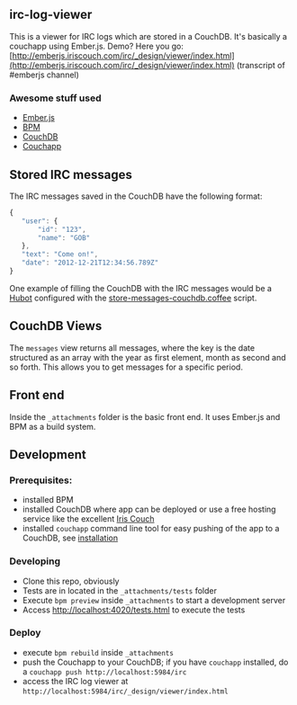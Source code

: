 ## irc-log-viewer

This is a viewer for IRC logs which are stored in a CouchDB. It's basically a couchapp using Ember.js. Demo? Here you go: [http://emberjs.iriscouch.com/irc/_design/viewer/index.html](http://emberjs.iriscouch.com/irc/_design/viewer/index.html) (transcript of #emberjs channel)

### Awesome stuff used

- [Ember.js](https://github.com/emberjs/ember.js)
- [BPM](https://github.com/bpm/bpm)
- [CouchDB](http://couchdb.apache.org/)
- [Couchapp](http://couchapp.org/)

## Stored IRC messages

The IRC messages saved in the CouchDB have the following format:

```javascript
{
   "user": {
       "id": "123",
       "name": "GOB"
   },
   "text": "Come on!",
   "date": "2012-12-21T12:34:56.789Z"
}
```

One example of filling the CouchDB with the IRC messages would be a [Hubot](https://github.com/github/hubot) configured with the [store-messages-couchdb.coffee](https://github.com/github/hubot-scripts/blob/master/src/scripts/store-messages-couchdb.coffee) script.

## CouchDB Views

The `messages` view returns all messages, where the key is the date structured as an array with the year as first element, month as second and so forth. This allows you to get messages for a specific period.

## Front end

Inside the `_attachments` folder is the basic front end. It uses Ember.js and BPM as a build system.

## Development

### Prerequisites:
- installed BPM
- installed CouchDB where app can be deployed or use a free hosting service like the excellent [Iris Couch](http://www.iriscouch.com/)
- installed `couchapp` command line tool for easy pushing of the app to a CouchDB, see [installation](http://couchapp.org/page/installing)

### Developing

- Clone this repo, obviously
- Tests are in located in the `_attachments/tests` folder
- Execute `bpm preview` inside `_attachments` to start a development server
- Access [http://localhost:4020/tests.html](http://localhost:4020/tests.html) to execute the tests

### Deploy

- execute `bpm rebuild` inside `_attachments`
- push the Couchapp to your CouchDB; if you have `couchapp` installed, do a `couchapp push http://localhost:5984/irc`
- access the IRC log viewer at `http://localhost:5984/irc/_design/viewer/index.html`